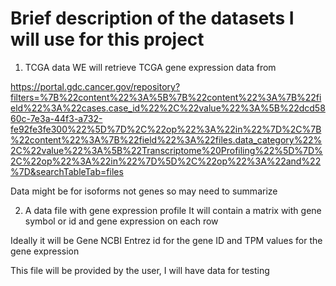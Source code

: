 # Brief description of the datasets I will use for this project

1. TCGA data
WE will retrieve TCGA gene expression data from 

https://portal.gdc.cancer.gov/repository?filters=%7B%22content%22%3A%5B%7B%22content%22%3A%7B%22field%22%3A%22cases.case_id%22%2C%22value%22%3A%5B%22dcd5860c-7e3a-44f3-a732-fe92fe3fe300%22%5D%7D%2C%22op%22%3A%22in%22%7D%2C%7B%22content%22%3A%7B%22field%22%3A%22files.data_category%22%2C%22value%22%3A%5B%22Transcriptome%20Profiling%22%5D%7D%2C%22op%22%3A%22in%22%7D%5D%2C%22op%22%3A%22and%22%7D&searchTableTab=files

Data might be for isoforms not genes so may need to summarize

2. A data file with gene expression profile
It will contain a matrix with gene symbol or id and gene expression on each row

Ideally it will be Gene NCBI Entrez id for the gene ID and TPM values for the gene expression   

This file will be provided by the user, I will have data for testing
